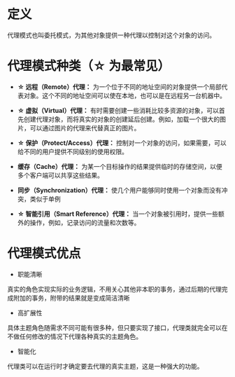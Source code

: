 # 定义
代理模式也叫委托模式，为其他对象提供一种代理以控制对这个对象的访问。

# 代理模式种类（☆ 为最常见）

* **☆ 远程（Remote）代理：**
为一个位于不同的地址空间的对象提供一个局部代表对象。这个不同的地址空间可以使在本地，也可以是在远程另一台机器中。

* **☆ 虚拟（Virtual）代理：**
有时需要创建一些消耗比较多资源的对象，可以首先创建代理对象，而将真实的对象的创建延后创建。例如，加载一个很大的图片，可以通过图片的代理来代替真正的图片。

* **☆ 保护（Protect/Access）代理：**
控制对一个对象的访问，如果需要，可以给不同的用户提供不同级别的使用权限。

* **缓存（Cache）代理：**
为某一个目标操作的结果提供临时的存储空间，以便多个客户端可以共享这些结果。

* **同步（Synchronization）代理：**
使几个用户能够同时使用一个对象而没有冲突，类似于单例

* **☆ 智能引用（Smart Reference）代理：**
当一个对象被引用时，提供一些额外的操作，例如，记录访问的流量和次数等。

# 代理模式优点

* 职能清晰

真实的角色实现实际的业务逻辑，不用关心其他非本职的事务，通过后期的代理完成附加的事务，附带的结果就是变成简洁清晰

* 高扩展性

具体主题角色随需求不同可能有很多种，但只要实现了接口，代理类就完全可以在不做任何修改的情况下代理各种真实的主题角色。

* 智能化

代理类可以在运行时才确定要去代理的真实主题，这是一种强大的功能。